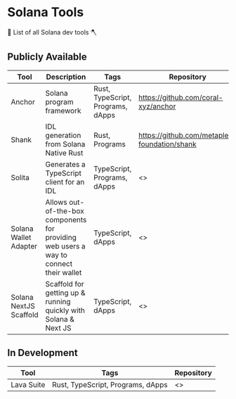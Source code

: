 # Solana Tools

🦀 List of all Solana dev tools 🪓

## Publicly Available

| Tool        | Description        | Tags          | Repository          |
| ----------- | ------------------ | ------------  | ------------------  |
| Anchor | Solana program framework | Rust, TypeScript, Programs, dApps | <https://github.com/coral-xyz/anchor> |
| Shank | IDL generation from Solana Native Rust| Rust, Programs | <https://github.com/metaplex-foundation/shank> |
| Solita | Generates a TypeScript client for an IDL | TypeScript, Programs, dApps | <> |
| Solana Wallet Adapter | Allows out-of-the-box components for providing web users a way to connect their wallet | TypeScript, dApps | <> |
| Solana NextJS Scaffold | Scaffold for getting up & running quickly with Solana & Next JS | TypeScript, dApps | <> |

## In Development

| Tool        | Tags          | Repository          |
| ----------- | ------------  | ------------------  |
| Lava Suite | Rust, TypeScript, Programs, dApps | <> |
